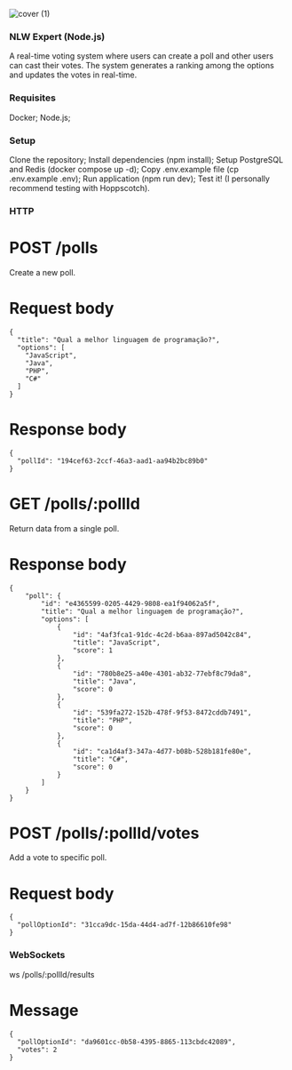 ![cover (1)](https://github.com/WesleyR10/NLW_EXPERT-Polls/assets/115756312/337d46ac-7cb8-479d-8753-690cf4f32b39)

### NLW Expert (Node.js)
A real-time voting system where users can create a poll and other users can cast their votes. The system generates a ranking among the options and updates the votes in real-time.

### Requisites
Docker;
Node.js;

### Setup
Clone the repository;
Install dependencies (npm install);
Setup PostgreSQL and Redis (docker compose up -d);
Copy .env.example file (cp .env.example .env);
Run application (npm run dev);
Test it! (I personally recommend testing with Hoppscotch).

### HTTP
# POST /polls
Create a new poll.

# Request body
```
{
  "title": "Qual a melhor linguagem de programação?",
  "options": [
    "JavaScript",
    "Java",
    "PHP",
    "C#"
  ]
}
```

# Response body
```
{
  "pollId": "194cef63-2ccf-46a3-aad1-aa94b2bc89b0"
}
```

# GET /polls/:pollId
Return data from a single poll.

# Response body
```
{
	"poll": {
		"id": "e4365599-0205-4429-9808-ea1f94062a5f",
		"title": "Qual a melhor linguagem de programação?",
		"options": [
			{
				"id": "4af3fca1-91dc-4c2d-b6aa-897ad5042c84",
				"title": "JavaScript",
				"score": 1
			},
			{
				"id": "780b8e25-a40e-4301-ab32-77ebf8c79da8",
				"title": "Java",
				"score": 0
			},
			{
				"id": "539fa272-152b-478f-9f53-8472cddb7491",
				"title": "PHP",
				"score": 0
			},
			{
				"id": "ca1d4af3-347a-4d77-b08b-528b181fe80e",
				"title": "C#",
				"score": 0
			}
		]
	}
}
```

# POST /polls/:pollId/votes
Add a vote to specific poll.

# Request body
```
{
  "pollOptionId": "31cca9dc-15da-44d4-ad7f-12b86610fe98"
}
```

### WebSockets
ws /polls/:pollId/results
# Message
```
{
  "pollOptionId": "da9601cc-0b58-4395-8865-113cbdc42089",
  "votes": 2
}
```
